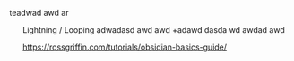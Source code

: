 teadwad awd ar <ul>Lightning / Looping</u>
adwadasd awd awd 
+adawd dasda wd awdad awd


https://rossgriffin.com/tutorials/obsidian-basics-guide/